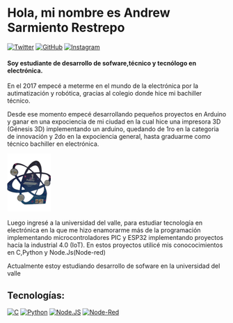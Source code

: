 # Hola, mi nombre es Andrew Sarmiento Restrepo
[![Twitter](https://img.shields.io/badge/Twitter-black?style=flat&logo=x&logoColor=black&color=white&link=https%3A%2F%2Ftwitter.com%2FSr17Andrew)](https://twitter.com/Sr17Andrew)
[![GitHub](https://img.shields.io/badge/GitHub-black?style=flat&logo=github&logoColor=black&color=white&link=https%3A%2F%2Fgithub.com%2Fandreudev)](https://github.com/andreudev)
[![Instagram](https://img.shields.io/badge/Instagram-black?style=flat&logo=instagram&color=white&link=https%3A%2F%2Fwww.instagram.com%2Fandrew_sr18)](https://www.instagram.com/andrew_sr18/)

#### Soy estudiante de desarrollo de sofware,técnico y tecnólogo en electrónica.
En el 2017 empecé a meterme en el mundo de la electrónica por la autimatización y robótica, gracias al colegio donde hice mi bachiller técnico.

Desde ese momento empecé desarrollando pequeños proyectos en Arduino y ganar en una expociencia de mi ciudad en la cual hice una impresora 3D (Génesis 3D) implementando un arduino, quedando de 1ro en la categoria de innovación y 2do en la expociencia general, hasta graduarme como técnico bachiller en electrónica.

![](https://raw.githubusercontent.com/andreudev/andreudev/main/impresora3d-premio.png)

Luego ingresé a la universidad del valle, para estudiar tecnología en electrónica en la que me hizo enamorarme más de la programación implementando microcontroladores PIC y ESP32 implementando proyectos hacía la industrial 4.0 (IoT). En estos proyectos utilicé mis conococimientos en C,Python y Node.Js(Node-red)

Actualmente estoy estudiando desarrollo de sofware en la universidad del valle

## Tecnologías:
[![C](https://img.shields.io/badge/C-2b5b84?style=for-the-badge&logo=C&logoColor=gray&labelColor=white)]()
[![Python](https://img.shields.io/badge/Python-yellow?style=for-the-badge&logo=python&logoColor=gray&labelColor=white)]()
[![Node.JS](https://img.shields.io/badge/Node.JS-339933?style=for-the-badge&logo=node.js&logoColor=gray&labelColor=white)]()
[![Node-Red](https://img.shields.io/badge/Node--Red-a22222?style=for-the-badge&logo=nodered&logoColor=gray&labelColor=white)]()
</br>

<!---
andreudev/andreudev is a ✨ special ✨ repository because its `README.md` (this file) appears on your GitHub profile.
You can click the Preview link to take a look at your changes.
--->

